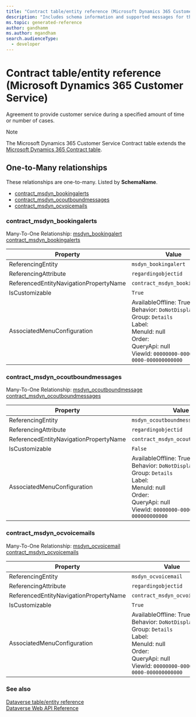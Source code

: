 ```yaml
---
title: "Contract table/entity reference (Microsoft Dynamics 365 Customer Service)"
description: "Includes schema information and supported messages for the Contract table/entity with Microsoft Dynamics 365 Customer Service."
ms.topic: generated-reference
author: gandhamm
ms.author: mgandham
search.audienceType: 
  - developer
---
```


# Contract table/entity reference (Microsoft Dynamics 365 Customer Service)

Agreement to provide customer service during a specified amount of time or number of cases.

> [!NOTE]
> The Microsoft Dynamics 365 Customer Service Contract table extends the [Microsoft Dynamics 365 Contract table](/dynamics365/developer/reference/entities/contract).




## One-to-Many relationships

These relationships are one-to-many. Listed by **SchemaName**.

- [contract_msdyn_bookingalerts](#BKMK_contract_msdyn_bookingalerts)
- [contract_msdyn_ocoutboundmessages](#BKMK_contract_msdyn_ocoutboundmessages)
- [contract_msdyn_ocvoicemails](#BKMK_contract_msdyn_ocvoicemails)

### <a name="BKMK_contract_msdyn_bookingalerts"></a> contract_msdyn_bookingalerts

Many-To-One Relationship: [msdyn_bookingalert contract_msdyn_bookingalerts](msdyn_bookingalert.md#BKMK_contract_msdyn_bookingalerts)

|Property|Value|
|---|---|
|ReferencingEntity|`msdyn_bookingalert`|
|ReferencingAttribute|`regardingobjectid`|
|ReferencedEntityNavigationPropertyName|`contract_msdyn_bookingalerts`|
|IsCustomizable|`True`|
|AssociatedMenuConfiguration|AvailableOffline: True<br />Behavior: `DoNotDisplay`<br />Group: `Details`<br />Label: <br />MenuId: null<br />Order: <br />QueryApi: null<br />ViewId: `00000000-0000-0000-0000-000000000000`|

### <a name="BKMK_contract_msdyn_ocoutboundmessages"></a> contract_msdyn_ocoutboundmessages

Many-To-One Relationship: [msdyn_ocoutboundmessage contract_msdyn_ocoutboundmessages](msdyn_ocoutboundmessage.md#BKMK_contract_msdyn_ocoutboundmessages)

|Property|Value|
|---|---|
|ReferencingEntity|`msdyn_ocoutboundmessage`|
|ReferencingAttribute|`regardingobjectid`|
|ReferencedEntityNavigationPropertyName|`contract_msdyn_ocoutboundmessages`|
|IsCustomizable|`False`|
|AssociatedMenuConfiguration|AvailableOffline: True<br />Behavior: `DoNotDisplay`<br />Group: `Details`<br />Label: <br />MenuId: null<br />Order: <br />QueryApi: null<br />ViewId: `00000000-0000-0000-0000-000000000000`|

### <a name="BKMK_contract_msdyn_ocvoicemails"></a> contract_msdyn_ocvoicemails

Many-To-One Relationship: [msdyn_ocvoicemail contract_msdyn_ocvoicemails](msdyn_ocvoicemail.md#BKMK_contract_msdyn_ocvoicemails)

|Property|Value|
|---|---|
|ReferencingEntity|`msdyn_ocvoicemail`|
|ReferencingAttribute|`regardingobjectid`|
|ReferencedEntityNavigationPropertyName|`contract_msdyn_ocvoicemails`|
|IsCustomizable|`True`|
|AssociatedMenuConfiguration|AvailableOffline: True<br />Behavior: `DoNotDisplay`<br />Group: `Details`<br />Label: <br />MenuId: null<br />Order: <br />QueryApi: null<br />ViewId: `00000000-0000-0000-0000-000000000000`|



### See also

[Dataverse table/entity reference](/power-apps/developer/data-platform/reference/about-entity-reference)  
[Dataverse Web API Reference](/power-apps/developer/data-platform/webapi/reference/about)   

